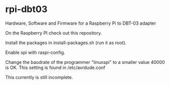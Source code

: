 # rpi-dbt03
Hardware, Software and Firmware for a Raspberry Pi to DBT-03 adapter

On the Raspberry PI check out this repository. 

Install the packages in install-packages.sh (run it as root). 

Enable spi with raspi-config. 

Change the baudrate of the programmer "linuxspi" to a smaller value 40000 is OK. This setting is found in /etc/avrdude.conf



This currently is still incomplete.
